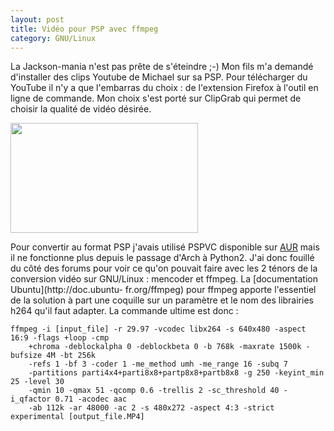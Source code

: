 ```yaml
---
layout: post
title: Vidéo pour PSP avec ffmpeg
category: GNU/Linux
---
```


La Jackson-mania n'est pas prête de s'éteindre ;-) Mon fils m'a demandé
d'installer des clips Youtube de Michael sur sa PSP. <!-- more -->Pour télécharger du
YouTube il n'y a que l'embarras du choix : de l'extension Firefox à l'outil en
ligne de commande. Mon choix s'est porté sur ClipGrab qui permet de choisir la
qualité de vidéo désirée.

 [<img class="alignnone size-medium wp-image-288" title="clipgrab"
src="/images/03x/clipgrab-300x176.png" alt="" width="300" height="176" />
](/images/03x/clipgrab.png)

Pour convertir au format PSP j'avais utilisé PSPVC disponible sur
[AUR](http://aur.archlinux.org/index.php?setlang=fr) mais il ne fonctionne plus
depuis le passage d'Arch à Python2. J'ai donc fouillé du côté des forums
pour voir ce qu'on pouvait faire avec les 2 ténors de la conversion vidéo sur
GNU/Linux : mencoder et ffmpeg. La [documentation Ubuntu](http://doc.ubuntu-
fr.org/ffmpeg) pour ffmpeg apporte l'essentiel de la solution à part une
coquille sur un paramètre et le nom des librairies h264 qu'il faut adapter. La
commande ultime est donc :

``` shell
ffmpeg -i [input_file] -r 29.97 -vcodec libx264 -s 640x480 -aspect 16:9 -flags +loop -cmp
    +chroma -deblockalpha 0 -deblockbeta 0 -b 768k -maxrate 1500k -bufsize 4M -bt 256k
    -refs 1 -bf 3 -coder 1 -me_method umh -me_range 16 -subq 7
    -partitions parti4x4+parti8x8+partp8x8+partb8x8 -g 250 -keyint_min 25 -level 30
    -qmin 10 -qmax 51 -qcomp 0.6 -trellis 2 -sc_threshold 40 -i_qfactor 0.71 -acodec aac
    -ab 112k -ar 48000 -ac 2 -s 480x272 -aspect 4:3 -strict experimental [output_file.MP4]
```